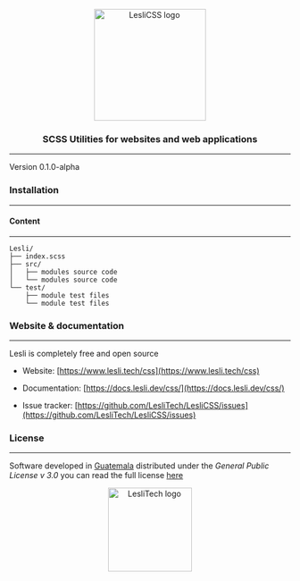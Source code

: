 <p align="center">
	<a href="https://www.lesli.tech/css" target="_blank">
		<img alt="LesliCSS logo" width="200px" src="https://cdn.lesli.tech/leslidev/leslicss/brand/leslicss-imagotipo.svg" />
	</a>
</p>

<h3 align="center">SCSS Utilities for websites and web applications</h3>

<hr/>

Version 0.1.0-alpha


### Installation  
--------


#### Content
--------
```
Lesli/  
├── index.scss  
├── src/  
│   ├── modules source code  
│   └── modules source code  
└── test/  
    ├── module test files  
    └── module test files  
```


### Website & documentation
--------

Lesli is completely free and open source

* Website: [https://www.lesli.tech/css](https://www.lesli.tech/css)

* Documentation: [https://docs.lesli.dev/css/](https://docs.lesli.dev/css/)

* Issue tracker: [https://github.com/LesliTech/LesliCSS/issues](https://github.com/LesliTech/LesliCSS/issues)


### License  
------
Software developed in [Guatemala](http://visitguatemala.com/) distributed under the *General Public License v 3.0* you can read the full license [here](http://www.gnu.org/licenses/gpl-3.0.html)

<p align="center">
	<a href="https://www.lesli.tech" target="_blank">
		<img alt="LesliTech logo" width="150" src="https://cdn.lesli.tech/leslitech/brand/leslitech-logo.svg" />
	</a>
</p>
